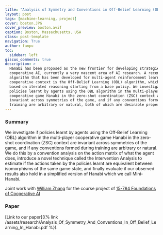 ```yaml
---
title: "Analysis of Symmetry and Conventions in Off-Belief Learning (OBL) in Hanabi"
layout: post
tags: [machine-learning, project]
cover: boston.JPG
cover_preview: boston.avif
caption: Boston, Massachusetts, USA
class: post-template
navigation: True
author: fanpu
toc:
  sidebar: left
giscus_comments: true
description: >
  Hanabi has been proposed as the new frontier for developing strategies in
  cooperative AI, currently a very nascent area of AI research. A recent
  algorithm that has been developed for multi-agent reinforcement learning in a
  cooperative context is the Off-Belief Learning (OBL) algorithm, which is
  based on iterated reasoning starting from a base policy. We investigate if
  policies learnt by agents using the OBL algorithm in the multi-player
  cooperative game Hanabi in the zero-shot coordination (ZSC) context are
  invariant across symmetries of the game, and if any conventions formed during
  training are arbitrary or natural, both of which are desirable properties.
---
```


### Summary
We investigate if policies learnt by agents using the Off-Belief Learning (OBL)
algorithm in the multi-player cooperative game Hanabi in the zero-shot
coordination (ZSC) context are invariant across symmetries of the game, and if
any conventions formed during training are arbitrary or natural. We do this by
a convention analysis on the action matrix of what the agent does, introduce a
novel technique called the Intervention Analysis to estimate if the actions
taken by the policies learnt are equivalent between isomorphisms of the same
game state, and finally evaluate if our observed results also hold in a
simplified version of Hanabi which we call Mini-Hanabi.

Joint work with [William Zhang](https://17zhangw.github.io/)
for the course project of 
[15-784 Foundations of Cooperative AI](https://www.cs.cmu.edu/~15784/)

### Paper

[Link to our paper]({% link /assets/research/Analysis_Of_Symmetry_And_Conventions_In_Off_Belief_Learning_In_Hanabi.pdf %}).